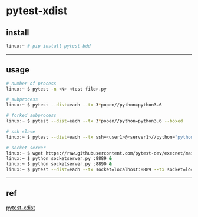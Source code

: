 # pytest-xdist

## install

```bash
linux:~ # pip install pytest-bdd
```


---

## usage

```bash
# number of process
linux:~ $ pytest -n <N> <test file>.py

# subprocess
linux:~ $ pytest --dist=each --tx 3*popen//python=python3.6

# forked subprocess
linux:~ $ pytest --dist=each --tx 3*popen//python=python3.6 --boxed

# ssh slave
linux:~ $ pytest --dist=each --tx ssh=<user1>@<server1>//python="python" --tx ssh=ssh=<user2>@<server2>//python="python" --rsyncdir package package

# socket server
linux:~ $ wget https://raw.githubusercontent.com/pytest-dev/execnet/master/execnet/script/socketserver.py
linux:~ $ python socketserver.py :8889 &
linux:~ $ python socketserver.py :8890 &
linux:~ $ pytest --dist=each --tx socket=localhost:8889 --tx socket=localhost:8890

```


---

## ref

[pytest-xdist](https://pytest-xdist.readthedocs.io/en/latest/)
